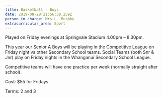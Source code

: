 ```yaml
---
title: Basketball - Boys
date: 2019-08-28T21:56:58.259Z
person_in_charge: Mrs L. Murphy
extracurricular_area: Sport
---
```

Played on Friday evenings at Springvale Stadium 4.00pm – 8.30pm. 

This year our Senior A Boys will be playing in the Competitive League on Friday night vs other Secondary School teams.
Social Teams (both Snr & Jnr) play on Friday nights in the Whanganui Secondary School League.

Competitive teams will have one practice per week (normally straight after school).

Cost: $55 for Fridays

Terms: 2 and 3

